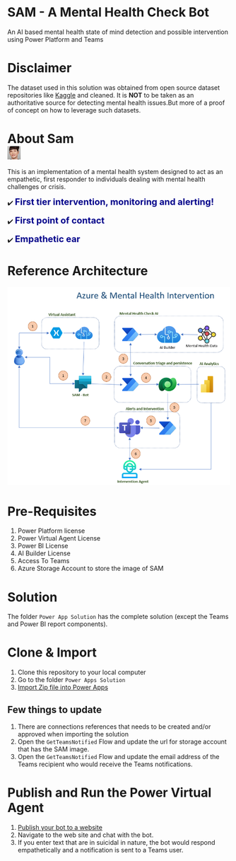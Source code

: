 ﻿# SAM - A Mental Health Check Bot
An AI based mental health state of mind detection and possible intervention using Power Platform and Teams


# Disclaimer
The dataset used in this solution was obtained from open source dataset repositories like [Kaggle](https://www.kaggle.com/) and cleaned. It is **NOT** to be taken as an authoritative source for detecting mental health issues.But more of a proof of concept on how to leverage such datasets.

# About Sam <div style="width:30px ; height:30px">![SAM](sam.png?raw=true "Sam - Mental Health Check Bot")<div>

This is an implementation of a mental health system designed to act as an empathetic, first responder to individuals dealing with mental health challenges or crisis.​

✔️ <span style="color:DarkBlue;font-weight:700;font-size:20px">
    First tier intervention, monitoring ​and alerting!
</span>



✔️ <span style="color:DarkBlue;font-weight:700;font-size:20px">
    First point of contact
</span>

✔️ <span style="color:DarkBlue;font-weight:700;font-size:20px">
    Empathetic ear
</span>



# Reference Architecture
![SAM](RefArchitecture.png)



# Pre-Requisites

1. Power Platform license
2. Power Virtual Agent License
3. Power BI License
4. AI Builder License
5. Access To Teams
6. Azure Storage Account to store the image of SAM


# Solution
The folder `Power App Solution` has the complete solution (except the Teams and Power BI report components).


# Clone & Import 
1. Clone this repository to your local computer
2. Go to the folder `Power Apps Solution`
3. [Import Zip file into Power Apps](https://docs.microsoft.com/en-us/power-apps/maker/data-platform/import-update-export-solutions)

## Few things to update
1. There are connections references that needs to be created and/or approved when importing the solution
2. Open the `GetTeamsNotified` Flow and update the url for storage account that has the SAM image. 
3. Open the `GetTeamsNotified` Flow and update the email address of the Teams recipient who would receive the Teams notifications. 

# Publish and Run the Power Virtual Agent
1. [Publish your bot to a website](https://docs.microsoft.com/en-us/power-virtual-agents/publication-fundamentals-publish-channels)
2. Navigate to the web site and chat with the bot. 
3. If you enter text that are in suicidal in nature, the bot would respond empathetically and a notification is sent to a Teams user.
 


